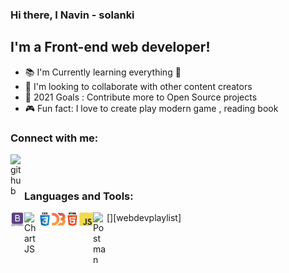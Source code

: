 ### Hi there, I Navin - solanki 

## I'm a Front-end web developer!
- 📚 I'm Currently learning everything 🤣
- 🤝 I'm looking to collaborate with other content creators
- 🥅 2021 Goals : Contribute more to Open Source projects
- 🎮 Fun fact: I love to create play modern game , reading book

### Connect with me:

<img align="left" alt="github" width="22px" src="https://github.githubassets.com/images/modules/logos_page/GitHub-Mark.png" />

<br />  

### Languages and Tools:
[<img align="left" alt="github" width="22px" src="https://raw.githubusercontent.com/devicons/devicon/master/icons/bootstrap/bootstrap-plain-wordmark.svg" />][webdevplaylist]
<img align="left" alt="ChartJS" width="22px" src="https://www.chartjs.org/media/logo-title.svg">
<img align="left" alt="CSS" width="22px" src="https://raw.githubusercontent.com/devicons/devicon/master/icons/css3/css3-original-wordmark.svg">
<img align="left" alt="D3" width="22px" src="https://raw.githubusercontent.com/devicons/devicon/master/icons/d3js/d3js-original.svg">
<img align="left" alt="HTML" width="22px" src="https://raw.githubusercontent.com/devicons/devicon/master/icons/html5/html5-original-wordmark.svg">
<img align="left" alt="JS" width="22px" src="https://raw.githubusercontent.com/devicons/devicon/master/icons/javascript/javascript-original.svg">
<img align="left" alt="Postman" width="22px" src="https://www.vectorlogo.zone/logos/getpostman/getpostman-icon.svg">
